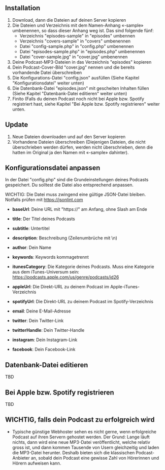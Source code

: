 ## Installation

1. Download, dann die Dateien auf deinen Server kopieren
2. Die Dateien und Verzeichnis mit dem Namen-Anhang «-sample» umbenennen, so dass dieser Anhang weg ist. Das sind folgende fünf:
    * Verzeichnis "episodes-sample" in "episodes" umbennen
    * Verzeichnis "covers-sample" in "covers" umbenennen
    * Datei "config-sample.php" in "config.php" umbenennen
    * Datei "episodes-sample.php" in "episodes.php" umbenennen
    * Datei "cover-sample.jpg" in "cover.jpg" umbenennen
3. Deine Podcast-MP3-Dateien in das Verzeichnis "episodes" kopieren
4. Dein Podcast-Cover-Bild "cover.jpg" nennen und die bereits vorhandende Datei überschreiben
5. Die Konfigurations-Datei "config.json" ausfüllen (Siehe Kapitel "Konfigurationsdatei" weiter unten)
5. Die Datenbank-Datei "episodes.json" mit gescheiten Inhalten füllen (Siehe Kapitel "Datenbank-Datei editieren" weiter unten)
6. Finito (Falls du deinen Podcast noch nicht bei Apple bzw. Spotify registriert hast, siehe Kapitel "Bei Apple bzw. Spotify registrieren" weiter unten.


## Update

1. Neue Dateien downloaden und auf den Server kopieren
2. Vorhandene Dateien überschreiben (Diejenigen Dateien, die nicht überschrieben werden dürfen, werden nicht überschrieben, denn die hatten im Original ja den Namen mit «-sample» dahinter).


## Konfigurationsdatei anpassen

In der Datei "config.php" sind die Grundeinstellungen deines Podcasts gespeichert. Du solltest die Datei also entsprechend anpassen.

WICHTIG: Die Datei muss zwingend eine gültige JSON-Datei bleiben. Notfalls prüfen mit https://jsonlint.com

* **baseUrl**: Deine URL mit "https://" am Anfang, ohne Slash am Ende
* **title**: Der Titel deines Podcasts
* **subtitle**: Untertitel
* **description**: Beschreibung (Zeilenumbrüche mit \n)
* **author**: Dein Name
* **keywords**: Keywords kommagetrennt
* **itunesCategory**: Die Kategorie deines Podcasts. Muss eine Kategorie aus dem iTunes-Universum sein: https://podcasts.apple.com/us/genre/podcasts/id26

* **appleUrl**: Die Direkt-URL zu deinem Podcast im Apple-iTunes-Verzeichnis
* **spotifyUrl**: Die Direkt-URL zu deinem Podcast im Spotify-Verzeichnis

* **email**: Deine E-Mail-Adresse
* **twitter**: Dein Twitter-Link
* **twitterHandle**: Dein Twitter-Handle
* **instagram**: Dein Instagram-Link
* **facebook**: Dein Facebook-Link



## Datenbank-Datei editieren

TBD



## Bei Apple bzw. Spotify registrieren

TBD


## WICHTIG, falls dein Podcast zu erfolgreich wird

* Typische günstige Webhoster sehen es nicht gerne, wenn erfolgreiche Podcast auf ihren Servern gehostet werden. Der Grund: Lange läuft nichts, dann wird eine neue MP3-Datei veröffentlicht, welche relativ gross ist, und dann kommen Tausende von Usern gleichzeitig und laden die MP3-Datei herunter. Deshalb bieten sich die klassischen Podcast-Anbieter an, sobald dein Podcast eine gewisse Zahl von Hörerinnen und Hörern aufweisen kann.
